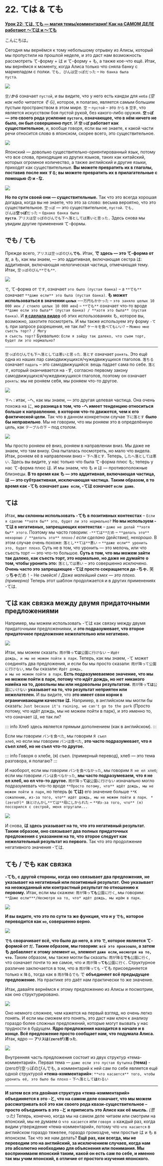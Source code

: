 # **22. ては & ても**

[**Урок 22: ては, ても — магия темы/комментария! Как на САМОМ ДЕЛЕ работают 〜ては и 〜ても**](https://www.youtube.com/watch?v=qV-TZbsH1kI&list=PLg9uYxuZf8x_A-vcqqyOFZu06WlhnypWj&index=34&ab_channel=OrganicJapanesewithCureDolly)

こんにちは。

Сегодня мы вернёмся к тому небольшому отрывку из Алисы, который мы пропустили на прошлой неделе, и это даст нам возможность рассмотреть て-форму + は и て-форму + も, а также кое-что ещё. Итак, мы вернёмся к моменту, когда Алиса только что сняла банку с мармеладом с полки.
<code>でも, びんは空っぽだった</code> – <code>Но банка была пуста</code>.

![](../media/image741.webp)

<code>空/***から***</code> означает `пустой`, и вы видите, что у него есть кандзи для `неба` *(空 как небо читается そら)*, которое, я полагаю, является самым большим пустым пространством в этом мире. `空` – `пустой` – это `から` в `空手`, что является искусством боя пустой рукой, без какого-либо оружия. **`空っぽ` — это своего рода усиление `пустого`, означающее, что в нём ничего не было, он был совершенно пуст.** И **`空っぽ` работает как существительное**, и, вообще говоря, если вы не знаете, к какой части речи относится слово в японском, скорее всего, это существительное.

![](../media/image779.webp)

Японский — довольно существительно-ориентированный язык, потому что все слова, приходящие из других языков, таких как китайский, которых огромное количество, а также английский и другие языки, приходят как существительные. **Вы можете превратить их в глаголы, поставив после них `する`; вы можете превратить их в прилагательные с помощью の и -な.**

![](../media/image678.webp)

**Но по сути своей они — существительные.** Так что это всегда хорошая догадка, когда вы не знаете, что это за слово: весьма вероятно, что это существительное. `空っぽ` — это существительное, `пустой`.
<code>でも, びんは**空っぽ**だった</code> – <code>Однако банка была **пуста**</code>.
<code>アリスは空っぽのびんでも下へ落としては悪いと思った.</code>
Здесь снова мы увидим другие применения て-формы.

## でも / ても

Прежде всего,
<code>アリスは空っぽのびん**でも**</code>.
Итак, **で здесь — это て-форма от `だ`**, а も, как мы знаем, — это аддитивная, включающая сестра は: аддитивная, включающая нелогическая частица, отмечающая тему. Итак, `空っぽのびん**でも**`.

![](../media/image1080.webp)

`で`, て-форма от `です`, означает `это было (пустая банка)` – а `**でも**` означает `**даже если** это была (пустая банка)`. **も может использоваться в значении `целых`** –`一万円もかかった` – `это заняло целых 10 000 иен / стоило целых 10 000 иен`) – `**でも**` означает что-то вроде `**даже если это была** (пустая банка) / **хотя это была** (пустая банка)`. И [**я сделала видео**](https://www.youtube.com/watch?v=00nKUtmnzvI) об этих использованиях も, которое вы, возможно, захотите посмотреть. И мы также используем эту форму `-ても` при запросе разрешения, не так ли?
<code>ケーキを食べてもいい?</code> – <code>Можно мне съесть торт? / Могу я съесть торт?</code> Буквально: `Если я зайду так далеко, что съем торт, будет ли это нормально?`

---

<code>空っぽのびんでも下へ落としては悪いと思った</code>.
<code>落とす</code> означает `ронять`. Это ещё одна из наших пар самодвижущихся/чужедвижущихся глаголов. <code>落ちる</code> означает `падать` – это самодвижущийся: вещь падает сама по себе. <code>落とす</code>, который оканчивается на -す, согласно первому закону самодвижущихся/чужедвижущихся глаголов, поэтому он означает `ронять`: мы не роняем себя, мы роняем что-то другое.

![](../media/image245.webp)

<code>下へ</code> : итак, -へ, как мы знаем, — это другая целевая частица. Она очень похожа на に, **но разница в том, что -へ имеет тенденцию относиться больше к направлению**, **в котором что-то движется, чем к его фактической цели.** Так что в данном конкретном случае `下に落とす` **было бы неправильно**. Мы не говорим, что мы роняем это в определённую цель, как `テーブルの下` – под столом.

![](../media/image1002.webp)

Мы просто роняем её вниз, роняем в направлении вниз. Мы даже не знаем, что там внизу. Она пыталась посмотреть, но мало что видела. Итак, роняем её в направлении вниз – <code>下へ落とす</code>. Теперь, <code>したへ落としては悪い</code>. Здесь вы видите, у нас только что была て-форма плюс も; теперь у нас て-форма плюс は. И мы знаем, что も и は — противоположные близнецы. **В то время как も — это аддитивная, включающая частица, は — это субтрактивная, исключающая частица.** **Таким образом, в то время как -ても означает `даже если`, -ては означает `если даже`.**

## ては

Итак, **мы склонны использовать -ても в позитивных контекстах** – `Если я сделаю **хотя бы** это, будет ли это нормально?` **Но мы используем -ては в негативных, запрещающих контекстах** – `даже не делай **хотя бы** этого`. Поэтому мы часто говорим: `-**ては**だめ` – `**делать это** нехорошо / **делать это** плохо` / *если сделано (действие), нехорошо.* В этом случае очень похоже: `落とし**ては**悪い` – `**даже если** уронить это, будет плохо`. Суть не в том, что уронить — это мелочь, или что съесть торт — это что-то большое. **Суть в том, что мы можем зайти так далеко, как съесть торт, это нормально, но даже не думайте** **о том, чтобы уронить это:** `落としては悪い` – это совершенно исключено. **Очень часто это запрещающее -ては просто сокращается до -ちゃ.**
笑っ**ちゃ**だめ！- Не смейся! / *Даже малейший смех — это плохо. (примерно)* Теперь этот шаблон продолжается и в других применениях -ては.

## ては как связка между двумя придаточными предложениями

Например, мы можем использовать -ては как связку между двумя придаточными предложениями, и **это подразумевает, что второе придаточное предложение нежелательно или негативно.**

![](../media/image545.webp)

Итак, мы можем сказать: <code>雨が降っ**ては**公園に行けない</code> – <code>Идёт дождь, и мы не можем пойти в парк</code>. Теперь, как мы знаем, -て может соединять два предложения, и если бы мы просто сказали: <code>雨が降って公園に行けない</code>, мы бы сказали: <code>Идёт дождь, и мы не можем пойти в парк</code>. **Есть подразумеваемое значение, что мы не можем пойти в парк, потому что идёт дождь, но нет** **никакого намёка на то, довольны мы или недовольны результатом.** <code>雨が降っ**ては**公園にいけない</code> **указывает на то, что результат неприятен или нежелателен.** И вы видите, что **это имеет свои корни в ограничивающем качестве は.** Например, в английском мы могли бы сказать: `Just because it's raining, we can't go to the park` (Просто потому, что идёт дождь, мы не можем пойти в парк), и это именно то, что означает は, не так ли?

::: info
Хлеб здесь является прямым дополнением (как в английском).
:::

Если мы говорим <code>パンを食べた</code>, мы говорим <code>Я съел хлеб</code>, но если мы говорим <code>パンは食べた</code>, **это часто подразумевает, что я съел хлеб, но не съел что-то другое.**

::: info
Говоря о хлебе, (я) съел. (примерный перевод), хлеб — это тема разговора, я полагаю?
:::

И наоборот, если мы говорим <code>パンを食べなかった</code>, мы говорим <code>Я не ел хлеб</code>; если мы говорим <code>パンは食べなかった</code>, **мы часто подразумеваем, что я не ел хлеб, но ел что-то другое.**
<code>雨が降っ**ては**公園に行けない</code> изначально могло подразумевать что-то вроде `**Просто потому, что** идёт дождь, мы не можем пойти в парк`, но теперь **(с ては)** его значение больше `**К сожалению, из-за того, что** идёт дождь, мы не можем пойти в парк`.
` *(zeroが)* 妹とけんかし**ては**母にしかられた` – `**Из-за того, что** (я) поссорился с сестрой, меня отругали...`

![](../media/image8.webp)

И снова, **は здесь указывает на то, что это негативный результат.** **Таким образом, оно связывает два полных придаточных предложения с указанием на то, что** **второе следует как нежелательный результат из первого.** Так что это продолжение негативного значения -ては.

## ても / でも как связка

**-ても, с другой стороны, когда оно связывает два предложения,** **не указывает на негативный или позитивный результат.** **Оно указывает на неожиданный или контрастный результат по отношению к первому.** Итак, если мы скажем: <code>雨が降っ**ても**公園に行く</code>, мы говорим: `**Даже если***/Несмотря на то, что* идёт дождь, мы идём в парк`.

![](../media/image777.webp)

**И вы видите, что это по сути та же функция, что и у <code>でも</code>,** **которое переводится как <code>но</code>, совершенно верно.**

![](../media/image846.webp)

**<code>でも</code> сворачивает всё, что было до него, в это <code>で</code>, которое является て-формой от <code>だ</code>.** **Таким образом, мы говорим: <code>всё это произошло</code>, а затем も добавляет к этому элемент <code>но</code>,** **элемент <code>даже если</code>, <code>несмотря на то, что</code>.** Таким образом, мы также могли бы сказать: <code>雨が降る**でも**公園に行く</code>, что означает почти то же самое, что и <code>雨が降っ**ても**公園に行く</code>. Структурное различие заключается в том, что в <code>雨が降っても</code> -ても присоединяется только к <code>降る</code>, тогда как в <code>雨が降るでも</code> で **объединяет всё предыдущее предложение.** На практике это даёт нам практически то же значение.

Итак, давайте вернёмся к этому предложению из Алисы и посмотрим, как оно структурировано.

![](../media/image483.webp)

Оно немного сложнее, чем кажется на первый взгляд, но очень легко понять. И если мы сможем его понять, это даст нам ключ к анализу гораздо более сложных предложений, которые могут вызвать у нас трудности в будущем. **Ядро предложения находится в начале и в конце. Всё предложение просто сообщает нам, что подумала Алиса.** Итак, ядро — <code>**アリスは(zeroが)思った**</code>.

![](../media/image788.webp)

Внутренняя часть предложения состоит из двух структур «тема-комментарий». Первая тема — `даже если это пустая бутылка` **(тема)** - (zeroが)空っぽのびんでも, а комментарий к ней сам по себе является ещё одной структурой **«тема-комментарий»**: `**что касается** того, чтобы уронить её, это было бы плохо` - <code>下へ落として**は**わるい</code>

---

**И затем вся эта двойная структура «тема-комментарий» объединяется в это -と, что на самом деле означает, что мы можем рассматривать всё это как своего рода квази-существительное – просто объединить** **в это -と и приписать это Алисе как её мысль.** *(思った)* Теперь, конечно, когда мы на самом деле читаем или смотрим на японский, мы не думаем о `что касается` или `говоря о` каждый раз, когда видим утверждение «тема-комментарий», потому что `что касается` в английском гораздо тяжелее, гораздо громоздче, чем простые は и も в японском. Так что же нам делать? **Ещё раз, как всегда, мы не переводим это на английский, за исключением случаев, когда нам это абсолютно необходимо для объяснения или понимания. Мы воспринимаем японский таким, какой он есть сам по себе, и именно так мы учим японский, в отличие от простого изучения японского.**